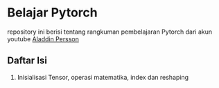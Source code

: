 # Belajar Pytorch

repository ini berisi tentang rangkuman pembelajaran Pytorch dari akun youtube [Aladdin Persson](https://www.youtube.com/playlist?list=PLhhyoLH6IjfxeoooqP9rhU3HJIAVAJ3Vz)

## Daftar Isi
1. Inisialisasi Tensor, operasi matematika, index dan reshaping

